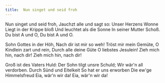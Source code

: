 ```yaml
---
title:  Nun singet und seid froh
---
```


Nun singet und seid froh, Jauchzt alle und sagt so: Unser Herzens Wonne Liegt in der Krippe bloß Und leuchtet als die Sonne In seiner Mutter Schoß. Du bist A und O, Du bist A und O.

Sohn Gottes in der Höh, Nach dir ist mir so weh! Tröst mir mein Gemüte, O Kindlein zart und rein, Durch alle deine Güte O liebstes Jesulein! Zieh mich hin, nach dir! Zieh mich hin, nach dir!

Groß ist des Vaters Huld: Der Sohn tilgt unsre Schuld; Wir wär'n all verdorben. Durch Sünd und Eitelkeit So hat er uns erworben Die ew'ge Himmelsfreud Eia, wär'n wir da! Eia, wär'n wir da!

